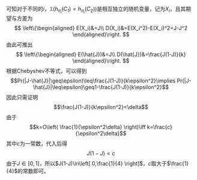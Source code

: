 可知对于不同的$i$，$\mathbb{1}(h_{\pi_i}(C_1)=h_{\pi_i}(C_2))$是相互独立的随机变量，记为$X_i$，且其期望与方差为
$$
\left\{\begin{aligned}
E(X_i)&=J\\
D(X_i)&=E(X_i^2)-E(X_i)^2=J-J^2
\end{aligned}\right.
$$
由此可推出
$$
\left\{\begin{aligned}
E(\hat{J})&=J\\
D(\hat{J})&=\frac{J(1-J)}{k}
\end{aligned}\right.
$$
根据Chebyshev不等式，可以得到
$$Pr(|J-\hat{J}|\geq\epsilon)\leq\frac{J(1-J)}{k\epsilon^2}\implies Pr(|J-\hat{J}|\leq\epsilon)\geq1-\frac{J(1-J)}{k\epsilon^2}$$
因此只需证明
$$\frac{J(1-J)}{k\epsilon^2}<\delta$$
由于
$$k=O\left( \frac{1}{\epsilon^2\delta} \right)\iff k=\frac{c}{\epsilon^2\delta}$$
其中$c$为一常数，代入后得
$$J(1-J)<c$$
由于$J\in[0,1]$，所以$J(1-J)\in\left[ 0,\frac{1}{4} \right]$，$c$取大于$\frac{1}{4}$的常数即可。
